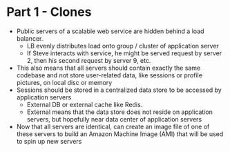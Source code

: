 # Part 1 - Clones

* Public servers of a scalable web service are hidden behind a load balancer.
  * LB evenly distributes load onto group / cluster of application server
  * If Steve interacts with service, he might be served request by server 2, then his second request by server 9, etc.
* This also means that all servers should contain exactly the same codebase and not store user-related data, like sessions or profile pictures, on local disc or memory
* Sessions should be stored in a centralized data store to be accessed by application servers
  * External DB or external cache like Redis.
  * External means that the data store does not reside on application servers, but hopefully near data center of application servers
* Now that all servers are identical, can create an image file of one of these servers to build an Amazon Machine Image (AMI) that will be used to spin up new servers
